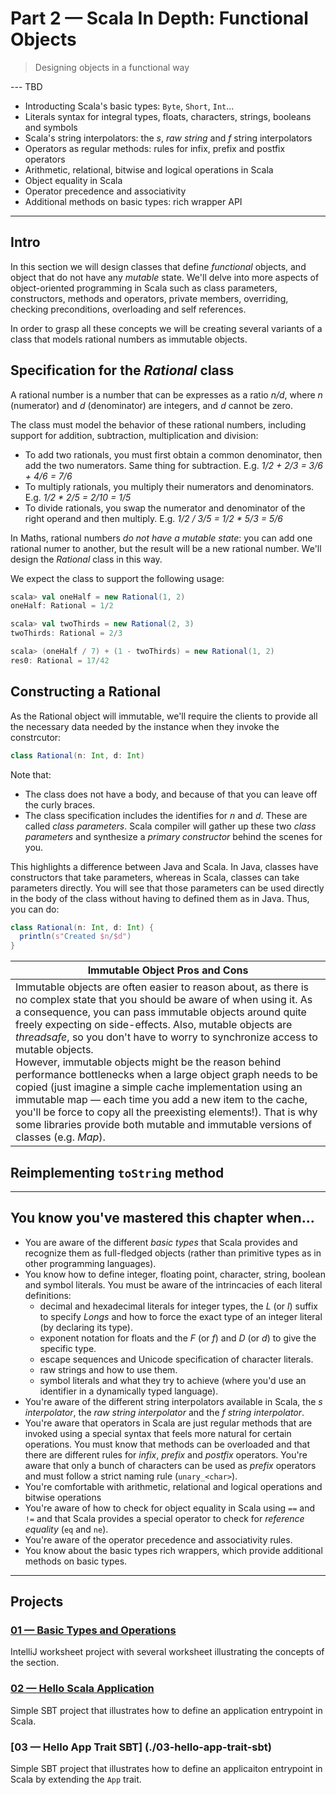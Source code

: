 # Part 2 &mdash; Scala In Depth: Functional Objects
> Designing objects in a functional way 

--- TBD
  + Introducting Scala's basic types: `Byte`, `Short`, `Int`...
  + Literals syntax for integral types, floats, characters, strings, booleans and symbols
  + Scala's string interpolators: the *s*, *raw string* and *f* string interpolators
  + Operators as regular methods: rules for infix, prefix and postfix operators
  + Arithmetic, relational, bitwise and logical operations in Scala
  + Object equality in Scala
  + Operator precedence and associativity
  + Additional methods on basic types: rich wrapper API
---

## Intro
In this section we will design classes that define *functional* objects, and object that do not have any *mutable* state. We'll delve into more aspects of object-oriented programming in Scala such as class parameters, constructors, methods and operators, private members, overriding, checking preconditions, overloading and self references.

In order to grasp all these concepts we will be creating several variants of a class that models rational numbers as immutable objects.

## Specification for the *Rational* class
A rational number is a number that can be expresses as a ratio *n/d*, where *n* (numerator) and *d* (denominator) are integers, and *d* cannot be zero. 

The class must model the behavior of these rational numbers, including support for addition, subtraction, multiplication and division:
+ To add two rationals, you must first obtain a common denominator, then add the two numerators. Same thing for subtraction. E.g. *1/2 + 2/3 = 3/6 + 4/6 = 7/6*
+ To multiply rationals, you multiply their numerators and denominators. E.g. *1/2 &ast; 2/5 = 2/10 = 1/5*
+ To divide rationals, you swap the numerator and denominator of the right operand and then multiply. E.g. *1/2 / 3/5 = 1/2 * 5/3 = 5/6*

In Maths, rational numbers *do not have a mutable state*: you can add one rational numer to another, but the result will be a new rational number. We'll design the *Rational* class in this way.

We expect the class to support the following usage:
```scala
scala> val oneHalf = new Rational(1, 2)
oneHalf: Rational = 1/2

scala> val twoThirds = new Rational(2, 3)
twoThirds: Rational = 2/3

scala> (oneHalf / 7) + (1 - twoThirds) = new Rational(1, 2)
res0: Rational = 17/42
```

## Constructing a Rational
As the Rational object will immutable, we'll require the clients to provide all the necessary data needed by the instance when they invoke the constrcutor:

```scala
class Rational(n: Int, d: Int)
```

Note that:
+ The class does not have a body, and because of that you can leave off the curly braces.
+ The class specification includes the identifies for *n* and *d*. These are called *class parameters*. Scala compiler will gather up these two *class parameters* and synthesize a *primary constructor* behind the scenes for you.

This highlights a difference between Java and Scala. In Java, classes have constructors that take parameters, whereas in Scala, classes can take parameters directly. You will see that those parameters can be used directly in the body of the class without having to defined them as in Java. Thus, you can do:
```scala
class Rational(n: Int, d: Int) {
  println(s"Created $n/$d")
}
```

| Immutable Object Pros and Cons |
|--------------------------------|
| Immutable objects are often easier to reason about, as there is no complex state that you should be aware of when using it. As a consequence, you can pass immutable objects around quite freely expecting on side-effects. Also, mutable objects are *threadsafe*, so you don't have to worry to synchronize access to mutable objects.<br>However, immutable objects might be the reason behind performance bottlenecks when a large object graph needs to be copied (just imagine a simple cache implementation using an immutable map &mdash; each time you add a new item to the cache, you'll be force to copy all the preexisting elements!). That is why some libraries provide both mutable and immutable versions of classes (e.g. *Map*).

## Reimplementing `toString` method

---
## You know you've mastered this chapter when...

+ You are aware of the different *basic types* that Scala provides and recognize them as full-fledged objects (rather than primitive types as in other programming languages).
+ You know how to define integer, floating point, character, string, boolean and symbol literals. You must be aware of the intrincacies of each literal definitions:
  + decimal and hexadecimal literals for integer types, the *L* (or *l*) suffix to specify *Longs* and how to force the exact type of an integer literal (by declaring its type). 
  + exponent notation for floats and the *F* (or *f*) and *D* (or *d*) to give the specific type.
  + escape sequences and Unicode specification of character literals.
  + raw strings and how to use them.
  + symbol literals and what they try to achieve (where you'd use an identifier in a dynamically typed language).
+ You're aware of the different string interpolators available in Scala, the *s interpolator*, the *raw string interpolator* and the *f string interpolator*.
+ You're aware that operators in Scala are just regular methods that are invoked using a special syntax that feels more natural for certain operations. You must know that methods can be overloaded and that there are different rules for *infix*, *prefix* and *postfix* operators. You're aware that only a bunch of characters can be used as *prefix* operators and must follow a strict naming rule (`unary_<char>`).
+ You're comfortable with arithmetic, relational and logical operations and bitwise operations
+ You're aware of how to check for object equality in Scala using `==` and `!=` and that Scala provides a special operator to check for *reference equality* (`eq` and `ne`).
+ You're aware of the operator precedence and associativity rules.
+ You know about the basic types rich wrappers, which provide additional methods on basic types.
---

## Projects

### [01 &mdash; Basic Types and Operations](./01-basic-types-and-operations-worksheet)
IntelliJ worksheet project with several worksheet illustrating the concepts of the section.

### [02 &mdash; Hello Scala Application](./02-hello-scala-application-sbt)
Simple SBT project that illustrates how to define an application entrypoint in Scala.

### [03 &mdash; Hello App Trait SBT] (./03-hello-app-trait-sbt)
Simple SBT project that illustrates how to define an applicaiton entrypoint in Scala by extending the `App` trait.